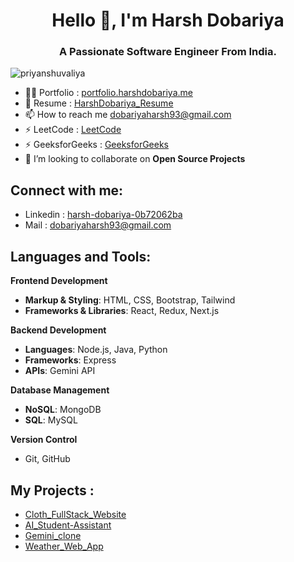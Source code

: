 <h1 align="center">Hello 👋, I'm Harsh Dobariya</h1> 
<h3 align="center">A Passionate Software Engineer From India.</h3>  
 
<p align="left"> <img src="https://komarev.com/ghpvc/?username=HarshDobariya025&label=Profile%20views&color=0e75b6&style=flat" alt="priyanshuvaliya" /> </p>
  
- 👨‍💻 Portfolio : [portfolio.harshdobariya.me](portfolio.harshdobariya.me)
- 📄 Resume : [HarshDobariya_Resume](https://www.canva.com/design/DAGiWA4jjU8/O5YG4jOYg86t9I-wpzCpvw/view?utm_content=DAGiWA4jjU8&utm_campaign=designshare&utm_medium=link2&utm_source=uniquelinks&utlId=h0da95bb6b4)
- 📫 How to reach me dobariyaharsh93@gmail.com  
- ⚡ LeetCode : [LeetCode](https://leetcode.com/u/23IT025/)
- ⚡ GeeksforGeeks : [GeeksforGeeks](https://www.geeksforgeeks.org/user/dobariyawave/)
- 🤝 I’m looking to collaborate on **Open Source Projects** 

<h2 align="left">Connect with me:</h2>

- Linkedin : [harsh-dobariya-0b72062ba](https://www.linkedin.com/in/harsh-dobariya-0b72062ba/)
- Mail : dobariyaharsh93@gmail.com

<h2 align="left">Languages and Tools:</h2>

**Frontend Development**
- **Markup & Styling**: HTML, CSS, Bootstrap, Tailwind
- **Frameworks & Libraries**: React, Redux, Next.js
<!-- - **Design Tools**: Figma -->
 
**Backend Development**
- **Languages**: Node.js, Java, Python
- **Frameworks**: Express
- **APIs**: Gemini API

**Database Management**
- **NoSQL**: MongoDB
- **SQL**: MySQL

**Version Control**
- Git, GitHub

<!-- **DevOps & Containerization**
- Docker -->

<h2 align="left">My Projects :</h2> 

- [Cloth_FullStack_Website](https://cloth-frontend-eta.vercel.app/)
- [AI_Student-Assistant](https://ai-student-assistant-six.vercel.app/)
- [Gemini_clone](https://gemini-clone-ten-lovat.vercel.app/)
- [Weather_Web_App](https://weather-web-app-five-pi.vercel.app/)
